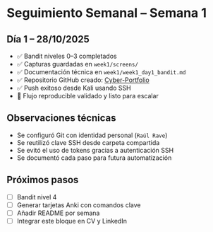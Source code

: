 # Seguimiento Semanal – Semana 1

## Día 1 – 28/10/2025

- ✅ Bandit niveles 0–3 completados
- ✅ Capturas guardadas en `week1/screens/`
- ✅ Documentación técnica en `week1/week1_day1_bandit.md`
- ✅ Repositorio GitHub creado: [Cyber-Portfolio](https://github.com/RaulRave/Cyber-Portfolio)
- ✅ Push exitoso desde Kali usando SSH
- 🧠 Flujo reproducible validado y listo para escalar

## Observaciones técnicas

- Se configuró Git con identidad personal (`Raúl Rave`)
- Se reutilizó clave SSH desde carpeta compartida
- Se evitó el uso de tokens gracias a autenticación SSH
- Se documentó cada paso para futura automatización

## Próximos pasos

- [ ] Bandit nivel 4
- [ ] Generar tarjetas Anki con comandos clave
- [ ] Añadir README por semana
- [ ] Integrar este bloque en CV y LinkedIn
